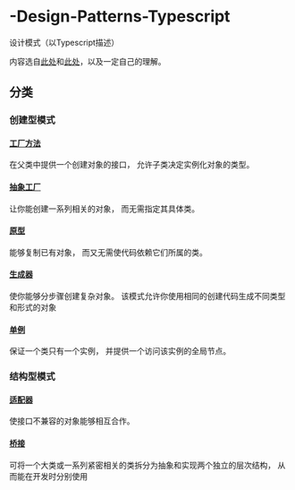# -Design-Patterns-Typescript

设计模式（以Typescript描述）

内容选自[此处](https://refactoringguru.cn/design-patterns/typescript)和[此处](https://github.com/fbeline/design-patterns-JS)，以及一定自己的理解。

## 分类

### 创建型模式

#### [工厂方法](docs/description/factory/index.md)

在父类中提供一个创建对象的接口， 允许子类决定实例化对象的类型。

#### [抽象工厂](docs/description/abstract-factory/index.md)

让你能创建一系列相关的对象， 而无需指定其具体类。


#### [原型](docs/description/prototype/index.md)

能够复制已有对象， 而又无需使代码依赖它们所属的类。


#### [生成器](docs/description/builder/index.md)

使你能够分步骤创建复杂对象。 该模式允许你使用相同的创建代码生成不同类型和形式的对象

#### [单例](docs/description/singleton/index.md)

保证一个类只有一个实例， 并提供一个访问该实例的全局节点。


### 结构型模式

#### [适配器](docs/description/adapter/index.md)

使接口不兼容的对象能够相互合作。


#### [桥接](docs/description/bridge/index.md)

可将一个大类或一系列紧密相关的类拆分为抽象和实现两个独立的层次结构， 从而能在开发时分别使用
